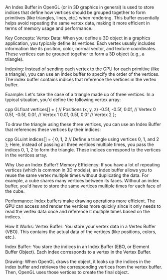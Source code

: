 An Index Buffer in OpenGL (or in 3D graphics in general) is used to store indices that define how vertices should be grouped together to form primitives (like triangles, lines, etc.) when rendering. This buffer essentially helps avoid repeating the same vertex data, making it more efficient in terms of memory usage and performance.

Key Concepts:
Vertex Data: When you define a 3D object in a graphics application, you typically define its vertices. Each vertex usually includes information like its position, color, normal vector, and texture coordinates. These vertices can be grouped together to form a 3D object (e.g., a triangle).

Indexing: Instead of sending each vertex to the GPU for each primitive (like a triangle), you can use an index buffer to specify the order of the vertices. The index buffer contains indices that reference the vertices in the vertex buffer.

Example:
Let's take the case of a triangle made up of three vertices. In a typical situation, you'd define the following vertex array:

cpp
GLfloat vertices[] = {
    // Positions (x, y, z)
    -0.5f, -0.5f, 0.0f, // Vertex 0
    0.5f, -0.5f, 0.0f,  // Vertex 1
    0.0f,  0.5f, 0.0f   // Vertex 2
};

To draw the triangle using these three vertices, you can use an Index Buffer that references these vertices by their indices:

cpp
GLuint indices[] = {
    0, 1, 2  // Define a triangle using vertices 0, 1, and 2
};
Here, instead of passing all three vertices multiple times, you pass the indices 0, 1, 2 to form the triangle. These indices correspond to the vertices in the vertices array.

Why Use an Index Buffer?
Memory Efficiency: If you have a lot of repeating vertices (which is common in 3D models), an index buffer allows you to reuse the same vertex multiple times without duplicating the data. For example, a cube shares many vertices between its faces. Without an index buffer, you'd have to store the same vertices multiple times for each face of the cube.

Performance: Index buffers make drawing operations more efficient. The GPU can access and render the vertices more quickly since it only needs to read the vertex data once and reference it multiple times based on the indices.

How It Works:
Vertex Buffer: You store your vertex data in a Vertex Buffer (VBO). This contains the actual data of the vertices (like positions, colors, etc.).

Index Buffer: You store the indices in an Index Buffer (EBO, or Element Buffer Object). Each index corresponds to a vertex in the Vertex Buffer.

Drawing: When OpenGL draws the object, it looks up the indices in the index buffer and retrieves the corresponding vertices from the vertex buffer. Then, OpenGL uses those vertices to create the final object.